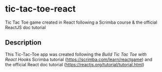 # tic-tac-toe-react
Tic Tac Toe game created in React following a Scrimba course &amp; the official ReactJS doc tutorial

## Description
This Tic-Tac-Toe app was created following the *Build Tic Tac Toe with React Hooks* Scrimba tutorial (https://scrimba.com/learn/reactgame) and the official React doc tutorial (https://reactjs.org/tutorial/tutorial.html)
